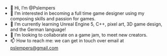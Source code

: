 - 👋 Hi, I’m @Pslempers
- 👀 I’m interested in becoming a full time game designer using my composing skills and passion for games.
- 🌱 I’m currently learning Unreal Engine 5, C++, pixel art, 3D game design, and the German language!
- 💞️ I’m looking to collaborate on a game jam, to meet new creators.
- 📫 How to reach me: we can get in touch over email at pslempers@gmail.com

<!---
Pslempers/Pslempers is a ✨ special ✨ repository because its `README.md` (this file) appears on your GitHub profile.
You can click the Preview link to take a look at your changes.
--->
